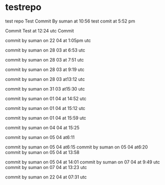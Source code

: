 # testrepo
test repo
Test Commit By suman at 10:56
test comit at 5:52 pm

Commit Test at 12:24 utc
Commit

commit by suman on 22 04 at 1:05pm utc


commit by suman on 28 03 at 6:53 utc

commit by suman on 28 03 at 7:51 utc

commit by suman on 28 03 at 9:19 utc

commit by suman on 28 03 at13:12 utc

commit by suman on 31 03 at15:30 utc

commit by suman on 01 04 at 14:52 utc

commit by suman on 01 04 at 15:12 utc

commit by suman on 01 04 at 15:59 utc

commit by suman on 04 04 at 15:25

commit by suman on 05 04 at6:11

commit by suman on 05 04 at6:15
commit by suman on 05 04 at6:20
commit by suman on 05 04 at 13:58



commit by suman on 05 04 at 14:01
commit by suman on 07 04 at 9:49 utc
commit by suman on 07 04 at 13:23 utc

commit by suman on 22 04 at 07:31 utc





